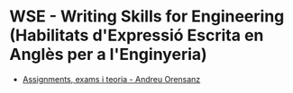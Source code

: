 # WSE - Writing Skills for Engineering (Habilitats d'Expressió Escrita en Anglès per a l'Enginyeria)

- [Assignments, exams i teoria - Andreu Orensanz](https://github.com/andyfratello/WSE)

